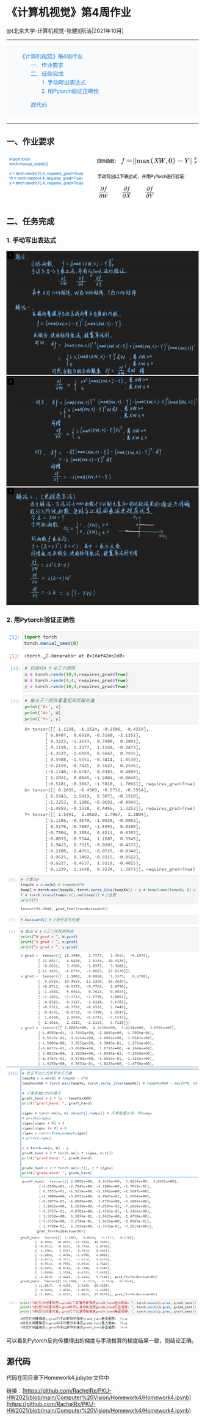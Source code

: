 # 《计算机视觉》第4周作业
@(北京大学-计算机视觉-张健)[阮洁|2021年10月]

------------------
![Alt text](./1634569352287.png)

------------

## 一、作业要求
![Alt text](./1634566415913.png)


##  二、任务完成
### 1. 手动写出表达式
![Alt text](./f7e5bd4b6a91fa09ed3728358776203.jpg)
![Alt text](./522384b8a3c39d8de990df8bac04ab3.jpg)
![Alt text](./449b51686ed42b3460cb5db1684ecea.jpg)

### 2. 用Pytorch验证正确性
![Alt text](./1634567681021.png)
![Alt text](./1634567708510.png)
![Alt text](./1634567737791.png)
![Alt text](./1634567922872.png)
![Alt text](./1634569311051.png)

可以看到Pytorch反向传播得出的梯度与手动推算的梯度结果一致，则结论正确。

## 源代码
代码在同目录下Homework4.jubyter文件中

链接：[https://github.com/RachelRx/PKU-HW2021/blob/main/Computer%20Vision/Homework4/Homework4.ipynb](https://github.com/RachelRx/PKU-HW2021/blob/main/Computer%20Vision/Homework4/Homework4.ipynb)
